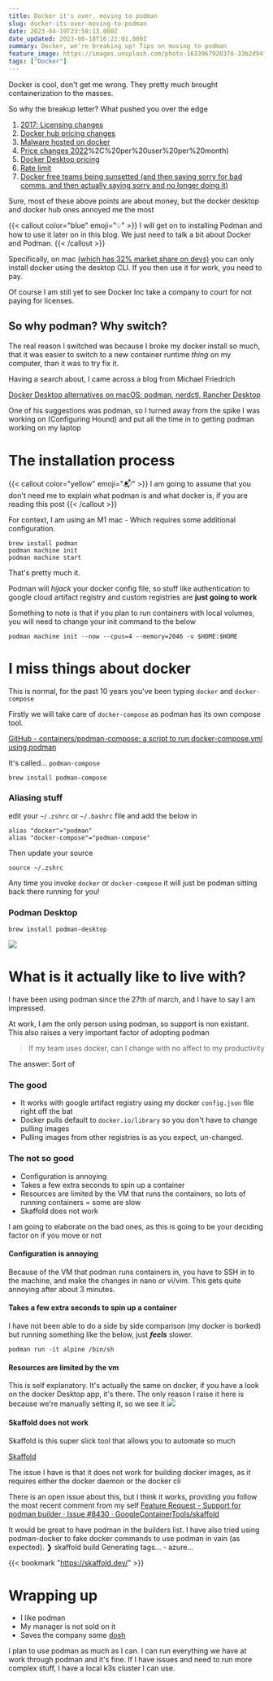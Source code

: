 ```yaml
---
title: Docker it's over, moving to podman
slug: docker-its-over-moving-to-podman
date: 2023-04-19T23:58:13.000Z
date_updated: 2023-08-18T16:22:01.000Z
summary: Docker, we're breaking up! Tips on moving to podman
feature_image: https://images.unsplash.com/photo-1633967920376-33b2d94f091f
tags: ["Docker"]
---
```


Docker is cool, don't get me wrong. They pretty much brought containerization to the masses.

So why the breakup letter? What pushed you over the edge

1. [2017: Licensing changes](https://boxboat.com/2018/12/07/docker-ce-vs-docker-ee/)
2. [Docker hub pricing changes](https://www.docker.com/pricing/october-2022-pricing-change-faq/)
3. [Malware hosted on docker](https://www.bleepingcomputer.com/news/security/docker-hub-repositories-hide-over-1-650-malicious-containers/)
4. [Price changes 2022](https://www.docker.com/pricing/october-2022-pricing-change-faq/#:~:text=On%20October%2027%2C%202022%2C%20Docker,)%2C%20per%20user%20per%20month)
5. [Docker Desktop pricing](https://www.infoworld.com/article/3630393/docker-desktop-is-no-longer-free-for-enterprise-users.html)
6. [Rate limit](https://docs.docker.com/docker-hub/download-rate-limit)
7. [Docker free teams being sunsetted (and then saying sorry for bad comms, and then actually saying sorry and no longer doing it)](https://www.docker.com/blog/no-longer-sunsetting-the-free-team-plan/)

Sure, most of these above points are about money, but the docker desktop and docker hub ones annoyed me the most



{{< callout color="blue" emoji="💡" >}}
I will get on to installing Podman and how to use it later on in this blog. We just need to talk a bit about Docker and Podman.
{{< /callout >}}



Specifically, on mac [(which has 32% market share on devs)](https://survey.stackoverflow.co/2022/#section-most-popular-technologies-operating-system) you can only install docker using the desktop CLI. If you then use it for work, you need to pay.

Of course I am still yet to see Docker Inc take a company to court for not paying for licenses.

## So why podman? Why switch?

The real reason I switched was because I broke my docker install so much, that it was easier to switch to a new container runtime *thing* on my computer, than it was to try fix it.

Having a search about, I came across a blog from Michael Friedrich

[Docker Desktop alternatives on macOS: podman, nerdctl, Rancher Desktop](https://dnsmichi.at/2022/03/15/docker-desktop-alternatives-macos-podman-nerdctl-rancher-desktop/?utm_source&#x3D;breadnet-co-uk&amp;utm_medium&#x3D;Docker-its-over-moving-to-podman)

One of his suggestions was podman, so I turned away from the spike I was working on (Configuring Hound) and put all the time in to getting podman working on my laptop

# The installation process


{{< callout color="yellow" emoji="📬" >}}
I am going to assume that you don't need me to explain what podman is and what docker is, if you are reading this post
{{< /callout >}}



For context, I am using an M1 mac - Which requires some additional configuration.

    brew install podman
    podman machine init
    podman machine start

That's pretty much it.

Podman will *hijack* your docker config file, so stuff like authentication to google cloud artifact registry and custom registries are **just going to work**

Something to note is that if you plan to run containers with local volumes, you will need to change your init command to the below

    podman machine init --now --cpus=4 --memory=2046 -v $HOME:$HOME

# I miss things about docker

This is normal, for the past 10 years you've been typing `docker` and `docker-compose`

Firstly we will take care of `docker-compose` as podman has its own compose tool.

[GitHub - containers/podman-compose: a script to run docker-compose.yml using podman](https://github.com/containers/podman-compose)

It's called... `podman-compose`

    brew install podman-compose

### Aliasing stuff

edit your `~/.zshrc` or `~/.bashrc` file and add the below in

    alias "docker"="podman"
    alias "docker-compose"="podman-compose"

Then update your source

    source ~/.zshrc

Any time you invoke `docker` or `docker-compose` it will just be podman sitting back there running for you!

### Podman Desktop

    brew install podman-desktop

![](/content/images/2023/04/image.png)

# What is it actually like to live with?

I have been using podman since the 27th of march, and I have to say I am impressed.

At work, I am the only person using podman, so support is non existant. This also raises a very important factor of adopting podman

> If my team uses docker, can I change with no affect to my productivity

The answer: Sort of

### The good

- It works with google artifact registry using my docker `config.json` file right off the bat
- Docker pulls default to `docker.io/library` so you don't have to change pulling images
- Pulling images from other registries is as you expect, un-changed.

### The not so good

- Configuration is annoying
- Takes a few extra seconds to spin up a container
- Resources are limited by the VM that runs the containers, so lots of running containers = some are slow
- Skaffold does not work

I am going to elaborate on the bad ones, as this is going to be your deciding factor on if you move or not

#### Configuration is annoying

Because of the VM that podman runs containers in, you have to SSH in to the machine, and make the changes in nano or vi/vim. This gets quite annoying after about 3 minutes.

#### Takes a few extra seconds to spin up a container

I have not been able to do a side by side comparison (my docker is borked) but running something like the below, just ***feels*** slower.

    podman run -it alpine /bin/sh

#### Resources are limited by the vm

This is self explanatory. It's actually the same on docker, if you have a look on the docker Desktop app, it's there. The only reason I raise it here is because we're manually setting it, so we see it
![](/content/images/2023/04/image-1.png)

#### Skaffold does not work

Skaffold is this super slick tool that allows you to automate so much



[Skaffold](https://skaffold.dev)


The issue I have is that it does not work for building docker images, as it requires either the docker daemon or the docker cli

There is an open issue about this, but I think it works, providing you follow the most recent comment from my self
[Feature Request - Support for podman builder · Issue #8430 · GoogleContainerTools/skaffold](https://github.com/GoogleContainerTools/skaffold/issues/8430)

It would be great to have podman in the builders list. I have also tried using podman-docker to fake docker commands to use podman in vain (as expected). ❯ skaffold build Generating tags... - azure…


{{< bookmark "https://skaffold.dev/" >}}

# Wrapping up

- I like podman
- My manager is not sold on it
- Saves the company some [dosh](https://www.urbandictionary.com/define.php?term=dosh)

I plan to use podman as much as I can. I can run everything we have at work through podman and it's fine. If I have issues and need to run more complex stuff, I have a local k3s cluster I can use.
